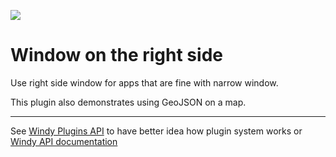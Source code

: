 ![](https://www.windy.com/img/windy-plugins/example03.gif)
# Window on the right side
Use right side window for apps that are fine with narrow window.

This plugin also demonstrates using GeoJSON on a map.

-----------------

See [Windy Plugins API](../../docs/WINDY_PLUGIN.md) to have better idea how plugin system works or [Windy API documentation](../../docs/WINDY_API.md)
